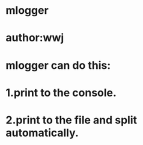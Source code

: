 # mlogger
# author:wwj
# mlogger can do this:
# 1.print to the console.
# 2.print to the file and split automatically.
